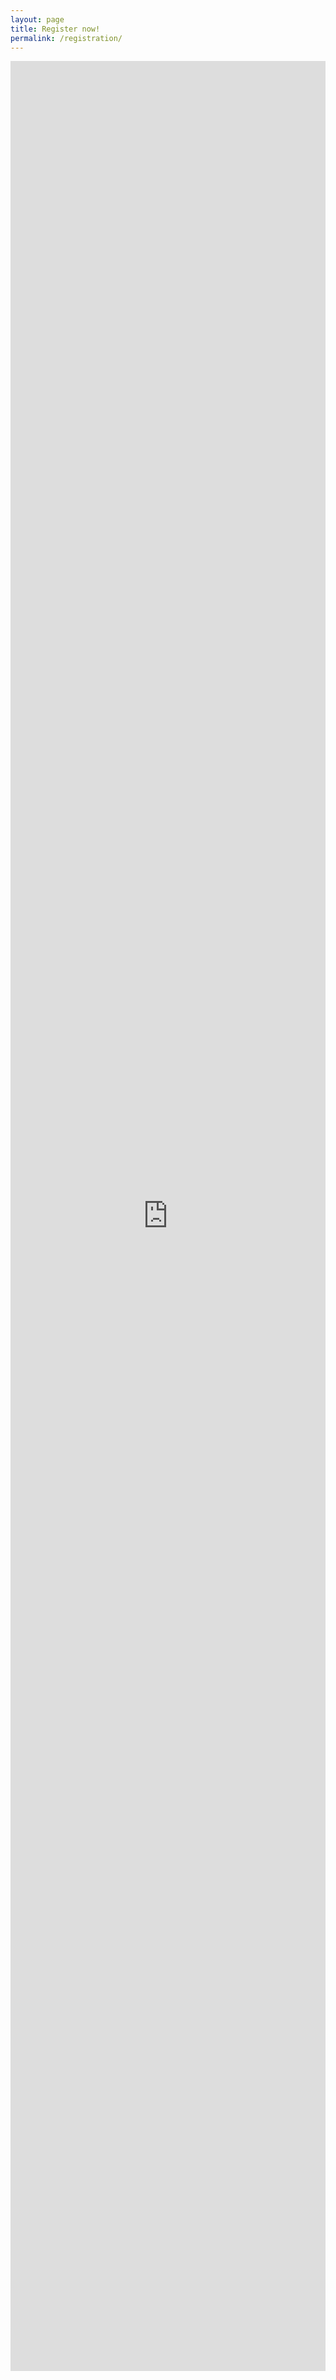 ```yaml
---
layout: page
title: Register now!
permalink: /registration/
---
```


<iframe src="https://docs.google.com/forms/d/e/1FAIpQLScymClme7aAaG3rmloIBAY-7YTmRnSE2ZUpS30i-j1B98ML0A/viewform?embedded=true" width="100%" height="3696" frameborder="0" marginheight="0" marginwidth="5px">Loading…</iframe>

<script>
document.querySelector("iframe").addEventListener("load",
    function() {
        window.scrollTo({
    top: 0,
    left: 0,
    behavior: 'smooth'
  });
});
</script>